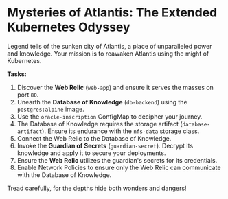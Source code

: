 # **Mysteries of Atlantis: The Extended Kubernetes Odyssey**

Legend tells of the sunken city of Atlantis, a place of unparalleled power and knowledge. Your mission is to reawaken Atlantis using the might of Kubernetes.

**Tasks:**
1. Discover the **Web Relic** (`web-app`) and ensure it serves the masses on port `80`.
2. Unearth the **Database of Knowledge** (`db-backend`) using the `postgres:alpine` image.
3. Use the `oracle-inscription` ConfigMap to decipher your journey.
4. The Database of Knowledge requires the storage artifact (`database-artifact`). Ensure its endurance with the `nfs-data` storage class.
5. Connect the Web Relic to the Database of Knowledge.
6. Invoke the **Guardian of Secrets** (`guardian-secret`). Decrypt its knowledge and apply it to secure your deployments.
7. Ensure the **Web Relic** utilizes the guardian's secrets for its credentials.
8. Enable Network Policies to ensure only the Web Relic can communicate with the Database of Knowledge.

Tread carefully, for the depths hide both wonders and dangers!
